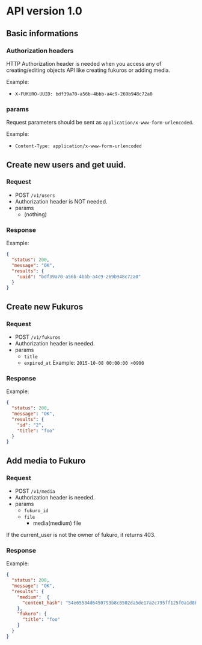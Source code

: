 # API version 1.0

## Basic informations
### Authorization headers
HTTP Authorization header is needed when you access any of creating/editing objects API like creating fukuros or adding media.

Example:
  - `X-FUKURO-UUID: bdf39a70-a56b-4bbb-a4c9-269b948c72a0`

### params
Request parameters should be sent as `application/x-www-form-urlencoded`.

Example:
  - `Content-Type: application/x-www-form-urlencoded`

## Create new users and get uuid.

### Request
- POST `/v1/users`
- Authorization header is NOT needed.
- params
  - (nothing)

### Response
Example:

```json
{
  "status": 200,
  "message": "OK",
  "results": {
    "uuid": "bdf39a70-a56b-4bbb-a4c9-269b948c72a0"
  }
}
```

## Create new Fukuros

### Request
- POST `/v1/fukuros`
- Authorization header is needed.
- params
  - `title`
  - `expired_at`
    Example: `2015-10-08 00:00:00 +0900`

### Response
Example:

```json
{
  "status": 200,
  "message": "OK",
  "results": {
    "id": "2",
    "title": "foo"
  }
}
```

## Add media to Fukuro

### Request
- POST `/v1/media`
- Authorization header is needed.
- params
  - `fukuro_id`
  - `file`
    - media(medium) file

If the current_user is not the owner of fukuro, it returns 403.

### Response
Example:

```json
{
  "status": 200,
  "message": "OK",
  "results": {
    "medium":  {
      "content_hash": "54e65584d6450793b8c8502da5de17a2c795ff125f0a1d8bffa679dd3cf53e75"
    },
    "fukuro": {
      "title": "foo"
    }
  }
}
```
